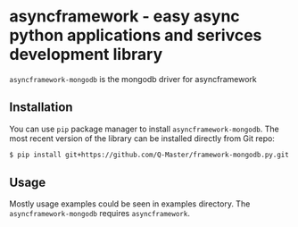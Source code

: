 asyncframework - easy async python applications and serivces development library
===

`asyncframework-mongodb` is the mongodb driver for asyncframework

Installation
---
You can use `pip` package manager to install `asyncframework-mongodb`. The most recent
version of the library can be installed directly from Git repo:

```bash
$ pip install git+https://github.com/Q-Master/framework-mongodb.py.git
```

Usage
---
Mostly usage examples could be seen in examples directory.
The `asyncframework-mongodb` requires `asyncframework`.
